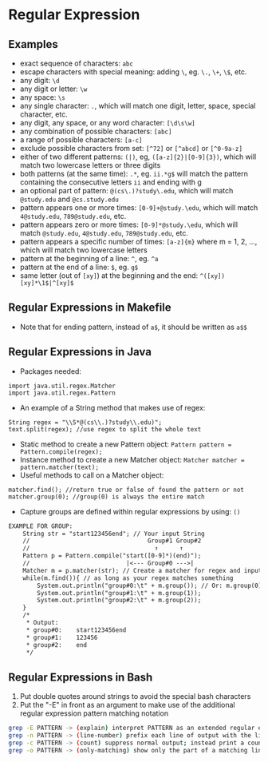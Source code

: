 # Regular Expression
## Examples
* exact sequence of characters: `abc`
* escape characters with special meaning: adding `\`, eg. `\.`, `\+`, `\$`, etc.
* any digit: `\d`
* any digit or letter: `\w`
* any space: `\s`
* any single character: `.`, which will match one digit, letter, space, special character, etc.
* any digit, any space, or any word character: `[\d\s\w]`
* any combination of possible characters: `[abc]`
* a range of possible characters: `[a-c]`
* exclude possible characters from set: `[^72]` or `[^abcd]` or `[^0-9a-z]`
* either of two different patterns: `(|)`, eg, `([a-z]{2}|[0-9]{3})`, which will match two lowercase letters or three digits
* both patterns (at the same time): `.*`, eg. `ii.*g$` will match the pattern containing the consecutive letters `ii` and ending with g
* an optional part of pattern: `@(cs\.)?study\.edu`, which will match `@study.edu` and `@cs.study.edu`
* pattern appears one or more times: `[0-9]+@study.\edu`, which will match `4@study.edu`, `789@study.edu`, etc.
* pattern appears zero or more times: `[0-9]*@study.\edu`, which will match `@study.edu`, `4@study.edu`, `789@study.edu`, etc.
* pattern appears a specific number of times: `[a-z]{m}` where m = 1, 2, ..., which will match two lowercase letters
* pattern at the beginning of a line: `^`, eg. `^a`
* pattern at the end of a line: `$`, eg. `g$`
* same letter (out of `[xy]`) at the beginning and the end: `^([xy])[xy]*\1$|^[xy]$`

## Regular Expressions in Makefile
* Note that for ending pattern, instead of `a$`, it should be written as `a$$`

## Regular Expressions in Java
* Packages needed:
```
import java.util.regex.Matcher
import java.util.regex.Pattern
```
* An example of a String method that makes use of regex:
```
String regex = "\\S*@(cs\\.)?study\\.edu)";
text.split(regex); //use regex to split the whole text
```
* Static method to create a new Pattern object: `Pattern pattern = Pattern.compile(regex);`
* Instance method to create a new Matcher object: `Matcher matcher = pattern.matcher(text);`
* Useful methods to call on a Matcher object:
```
matcher.find(); //return true or false of found the pattern or not
matcher.group(0); //group(0) is always the entire match
```
* Capture groups are defined within regular expressions by using: `()`
```txt
EXAMPLE FOR GROUP:
    String str = "start123456end"; // Your input String
    //                                 Group#1 Group#2
    //                                   ↑      ↑  
    Pattern p = Pattern.compile("start([0-9]*)(end)");
    //                           |<--- Group#0 --->|
    Matcher m = p.matcher(str); // Create a matcher for regex and input
    while(m.find()){ // as long as your regex matches something
        System.out.println("group#0:\t" + m.group()); // Or: m.group(0)
        System.out.println("group#1:\t" + m.group(1));
        System.out.println("group#2:\t" + m.group(2));
    }
    /*
     * Output:
     * group#0:    start123456end
     * group#1:    123456
     * group#2:    end
     */
```

## Regular Expressions in Bash
1. Put double quotes around strings to avoid the special bash characters
2. Put the "-E" in front as an argument to make use of the additional regular expression pattern matching notation
```bash
grep -E PATTERN -> (explain) interpret PATTERN as an extended regular expression
grep -n PATTERN -> (line-number) prefix each line of output with the line number within its input file
grep -c PATTERN -> (count) suppress normal output; instead print a count of matching lines for each input file
grep -o PATTERN -> (only-matching) show only the part of a matching line that matches PATTERN
```
